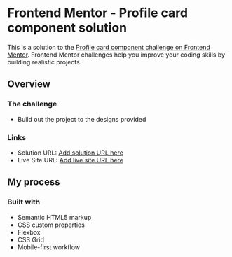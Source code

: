 # Frontend Mentor - Profile card component solution

This is a solution to the [Profile card component challenge on Frontend Mentor](https://www.frontendmentor.io/challenges/profile-card-component-cfArpWshJ). Frontend Mentor challenges help you improve your coding skills by building realistic projects. 

## Overview

### The challenge

- Build out the project to the designs provided

### Links

- Solution URL: [Add solution URL here](https://github.com/dariachi85/profile_card)
- Live Site URL: [Add live site URL here](https://dariachi85.github.io/profile_card/)

## My process

### Built with

- Semantic HTML5 markup
- CSS custom properties
- Flexbox
- CSS Grid
- Mobile-first workflow
